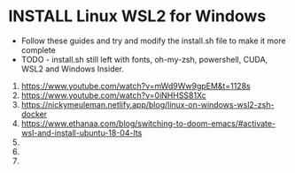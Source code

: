 # INSTALL Linux WSL2 for Windows

- Follow these guides and try and modify the install.sh file to make it more complete
- TODO - install.sh still left with fonts, oh-my-zsh, powershell, CUDA, WSL2 and Windows Insider.


1. https://www.youtube.com/watch?v=mWd9Ww9gpEM&t=1128s
2. https://www.youtube.com/watch?v=0iNHHSS81Xc
3. https://nickymeuleman.netlify.app/blog/linux-on-windows-wsl2-zsh-docker
4. https://www.ethanaa.com/blog/switching-to-doom-emacs/#activate-wsl-and-install-ubuntu-18-04-lts
5. 
6. 
7. 
